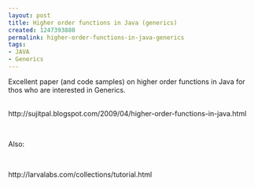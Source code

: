 ```yaml
---
layout: post
title: Higher order functions in Java (generics)
created: 1247393880
permalink: higher-order-functions-in-java-generics
tags:
- JAVA
- Generics
---
```

<p>Excellent paper (and code samples) on higher order functions in Java for thos who are interested in Generics.</p>
<p><br />
http://sujitpal.blogspot.com/2009/04/higher-order-functions-in-java.html</p>
<p>&nbsp;</p>
<p>Also:</p>
<p>&nbsp;</p>
<p>http://larvalabs.com/collections/tutorial.html</p>
